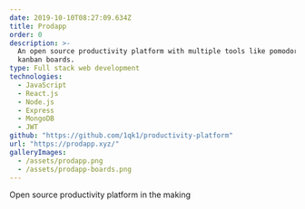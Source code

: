 ```yaml
---
date: 2019-10-10T08:27:09.634Z
title: Prodapp
order: 0
description: >-
  An open source productivity platform with multiple tools like pomodoro and
  kanban boards.
type: Full stack web development
technologies:
  - JavaScript
  - React.js
  - Node.js
  - Express
  - MongoDB
  - JWT
github: "https://github.com/1qk1/productivity-platform"
url: "https://prodapp.xyz/"
galleryImages:
  - /assets/prodapp.png
  - /assets/prodapp-boards.png
---
```


Open source productivity platform in the making
